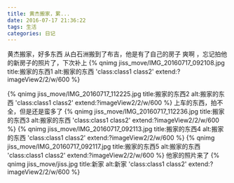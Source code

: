 ```yaml
---
title: 黄杰搬家，累...
date: 2016-07-17 21:36:22
tags: 生活
categories: 日记
---
```

黄杰搬家，好多东西   从白石洲搬到了布吉，他是有了自己的房子  爽啊  ，忘记拍他的新房子的照片了，下次补上
{% qnimg jiss_move/IMG_20160717_092108.jpg title:搬家的东西1  alt:搬家的东西 'class:class1 class2' extend:?imageView2/2/w/600 %}
<!-- more --> 
{% qnimg jiss_move/IMG_20160717_112225.jpg title:搬家的东西2  alt:搬家的东西 'class:class1 class2' extend:?imageView2/2/w/600 %}
上车的东西，拍不全，但是还是蛮多了
{% qnimg jiss_move/IMG_20160717_112236.jpg title:搬家的东西3  alt:搬家的东西 'class:class1 class2' extend:?imageView2/2/w/600 %}
{% qnimg jiss_move/IMG_20160717_092113.jpg title:搬家的东西4  alt:搬家的东西 'class:class1 class2' extend:?imageView2/2/w/600 %}
{% qnimg jiss_move/IMG_20160717_092117.jpg title:搬家的东西5  alt:搬家的东西 'class:class1 class2' extend:?imageView2/2/w/600 %}
他家的照片来了 
{% qnimg jiss_move/jiss.jpg title:新家  alt:新家 'class:class1 class2' extend:?imageView2/2/w/600 %}
